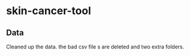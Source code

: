 # skin-cancer-tool

## Data
Cleaned up the data. the bad csv file s are deleted and two extra folders. 